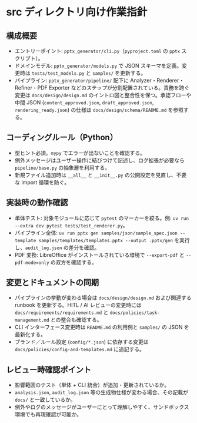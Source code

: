 # src ディレクトリ向け作業指針

## 構成概要
- エントリーポイント: `pptx_generator/cli.py`（`pyproject.toml` の `pptx` スクリプト）。
- ドメインモデル: `pptx_generator/models.py` で JSON スキーマを定義。変更時は `tests/test_models.py` と `samples/` を更新する。
- パイプライン: `pptx_generator/pipeline/` 配下に Analyzer・Renderer・Refiner・PDF Exporter などのステップが分割配置されている。責務を跨ぐ変更は `docs/design/design.md` のイントロ図と整合性を保つ。承認フローや中間 JSON (`content_approved.json`, `draft_approved.json`, `rendering_ready.json`) の仕様は `docs/design/schema/README.md` を参照する。

## コーディングルール（Python）
- 型ヒント必須。`mypy` でエラーが出ないことを確認する。
- 例外メッセージはユーザー操作に結びつけて記述し、ログ拡張が必要なら `pipeline/base.py` の抽象層を利用する。
- 新規ファイル追加時は `__all__` と `__init__.py` の公開設定を見直し、不要な import 循環を防ぐ。

## 実装時の動作確認
- 単体テスト: 対象モジュールに応じて `pytest` のマーカーを絞る。例: `uv run --extra dev pytest tests/test_renderer.py`。
- パイプライン全体: `uv run pptx gen samples/json/sample_spec.json --template samples/templates/templates.pptx --output .pptx/gen` を実行し、`audit_log.json` の差分を確認。
- PDF 変換: LibreOffice がインストールされている環境で `--export-pdf` と `--pdf-mode=only` の双方を確認する。

## 変更とドキュメントの同期
- パイプラインの挙動が変わる場合は `docs/design/design.md` および関連する runbook を更新する。HITL / AI レビューの変更時には `docs/requirements/requirements.md` と `docs/policies/task-management.md` との整合も確認する。
- CLI インターフェース変更時は `README.md` の利用例と `samples/` の JSON を最新化する。
- ブランド／ルール設定 (`config/*.json`) に依存する変更は `docs/policies/config-and-templates.md` に追記する。

## レビュー時確認ポイント
- 影響範囲のテスト（単体 + CLI 統合）が追加・更新されているか。
- `analysis.json`, `audit_log.json` 等の生成物仕様が変わる場合、その記載が `docs/` と一致しているか。
- 例外やログのメッセージがユーザーにとって理解しやすく、サンドボックス環境でも再現確認が可能か。
